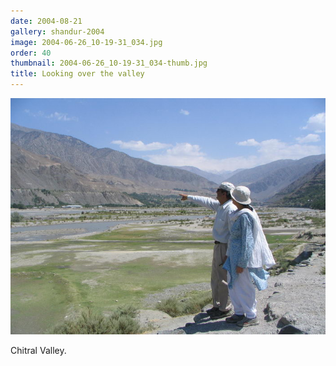 ```yaml
---
date: 2004-08-21
gallery: shandur-2004
image: 2004-06-26_10-19-31_034.jpg
order: 40
thumbnail: 2004-06-26_10-19-31_034-thumb.jpg
title: Looking over the valley
---
```


![Looking over the valley](./2004-06-26_10-19-31_034.jpg)

Chitral Valley.
